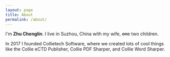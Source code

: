 ```yaml
---
layout: page
title: About
permalink: /about/
---
```


I'm **Zhu Chenglin**. I live in Suzhou, China with my wife, ~~one~~ two children.

In 2017 I founded Collietech Software, where we created lots of cool things like the Collie eCTD Publisher, Collie PDF Sharper, and Collie Word Sharper. 

